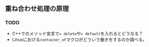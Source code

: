 #

## 重ね合わせ処理の原理

### TODO

- C++でのメソッド宣言で`= delete`や`= default`を入れるとどうなる？
- Linuxにおける`container_of`マクロがどういう働きをするのか調べる。